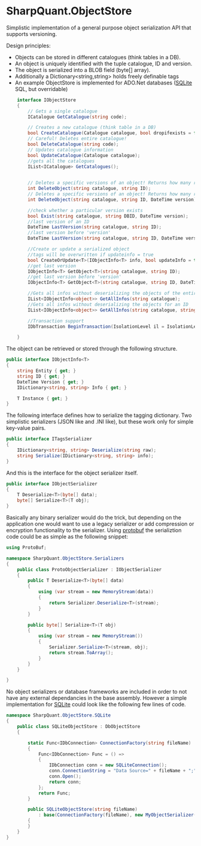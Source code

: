 SharpQuant.ObjectStore
==========================

Simplistic implementation of a general purpose object serialization API that supports versioning.

Design principles:

- Objects can be stored in different catalogues (think tables in a DB).
- An object is uniquely identified with the tuple catalogue, ID and version.
- The object is serialized into a BLOB field (byte[] array).
- Additionally a Dictionary<string,string> holds freely definable tags
- An example ObjectStore is implemented for ADO.Net databases ([SQLite] SQL, but overridable)


```csharp
    interface IObjectStore
    {
		// Gets a single catalogue
        ICatalogue GetCatalogue(string code);

        // Creates a new catalogue (think table in a DB)
        bool CreateCatalogue(Catalogue catalogue, bool dropifexists = false);
        // Careful! Deletes entire catalogue! 
        bool DeleteCatalogue(string code);
        // Updates catalogue information
        bool UpdateCatalogue(Catalogue catalogue);
        //gets all the catalogues
        IList<ICatalogue> GetCatalogues();

		
        // Deletes a specific versions of an object! Returns how many records where deleted.
        int DeleteObject(string catalogue, string ID);
        // Deletes a specific versions of an object! Returns how many records where deleted.
        int DeleteObject(string catalogue, string ID, DateTime version);

        //check whether a particular version exists
        bool Exist(string catalogue, string DBID, DateTime version);
        //last version of an ID
        DateTime LastVersion(string catalogue, string ID);
        //last version before 'version'
        DateTime LastVersion(string catalogue, string ID, DateTime version);

        //Create or update a serialized object
        //tags will be overwritten if updateinfo = true
        bool CreateOrUpdate<T>(IObjectInfo<T> info, bool updateInfo = true);
        //get last version
        IObjectInfo<T> GetObject<T>(string catalogue, string ID);
        //get last version before 'version'
        IObjectInfo<T> GetObject<T>(string catalogue, string ID, DateTime version);

        //Gets all infos without deserializing the objects of the entire catalogue
        IList<IObjectInfo<object>> GetAllInfos(string catalogue);
        //Gets all infos without deserializing the objects for an ID
        IList<IObjectInfo<object>> GetAllInfos(string catalogue, string ID);

        //Transaction support
        IDbTransaction BeginTransaction(IsolationLevel il = IsolationLevel.Unspecified);

    }
```


The object can be retrieved or stored through the following structure.

```csharp
public interface IObjectInfo<T>
{
	string Entity { get; }
	string ID { get; }
	DateTime Version { get; }
	IDictionary<string, string> Info { get; }

	T Instance { get; }
}
```


The following interface defines how to serialize the tagging dictionary. Two simplistic serializers (JSON like and .INI like), but these work only for simple key-value pairs.

```csharp
public interface ITagsSerializer
{
	IDictionary<string, string> Deserialize(string raw);
	string Serialize(IDictionary<string, string> info);
}
```

And this is the interface for the object serializer itself.

```csharp
public interface IObjectSerializer
{
	T Deserialize<T>(byte[] data);
	byte[] Serialize<T>(T obj);
}
```


Basically any binary serializer would do the trick, but depending on the application one would want to use a legacy serializer or add compression or encryption functionality to the serializer. Using [protobuf] the serializtion code could be as simple as the following snippet:

```csharp
using ProtoBuf;

namespace SharpQuant.ObjectStore.Serializers
{
    public class ProtoObjectSerializer : IObjectSerializer
    {
        public T Deserialize<T>(byte[] data)
        {
            using (var stream = new MemoryStream(data))
            {
                return Serializer.Deserialize<T>(stream);
            }           
        }

        public byte[] Serialize<T>(T obj)
        {
            using (var stream = new MemoryStream())
            {
                Serializer.Serialize<T>(stream, obj);
                return stream.ToArray();
            }
        }
    }

}
```

No object serializers or database frameworks are included in order to not have any external dependancies in the base assembly. However a simple implementation for [SQLite] could look like the following few lines of code.

```csharp
namespace SharpQuant.ObjectStore.SQLite
{
    public class SQLiteObjectStore : DbObjectStore
    {

        static Func<IDbConnection> ConnectionFactory(string fileName)
        {
            Func<IDbConnection> Func = () => 
            {
                IDbConnection conn = new SQLiteConnection();
                conn.ConnectionString = "Data Source=" + fileName + ";";
                conn.Open();
                return conn;
            };
            return Func;
        }

        public SQLiteObjectStore(string fileName)
            : base(ConnectionFactory(fileName), new MyObjectSerializer(), new INIInfoSerializer())
        {
        }
	}
}
```


[protobuf]:http://code.google.com/p/protobuf-net/
[SQLite]:http://www.sqlite.org/